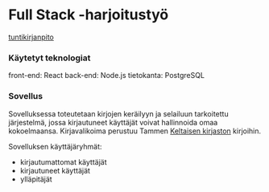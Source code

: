 # Full Stack -harjoitustyö

[tuntikirjanpito](documentation/tuntikirjanpito.md)

### Käytetyt teknologiat

front-end: React
back-end: Node.js
tietokanta: PostgreSQL

### Sovellus

Sovelluksessa toteutetaan kirjojen keräilyyn ja selailuun tarkoitettu järjestelmä, jossa kirjautuneet käyttäjät voivat hallinnoida omaa kokoelmaansa. Kirjavalikoima perustuu Tammen [Keltaisen kirjaston](http://keltainenkirjasto.fi/) kirjoihin.

Sovelluksen käyttäjäryhmät:

* kirjautumattomat käyttäjät
* kirjautuneet käyttäjät
* ylläpitäjät
